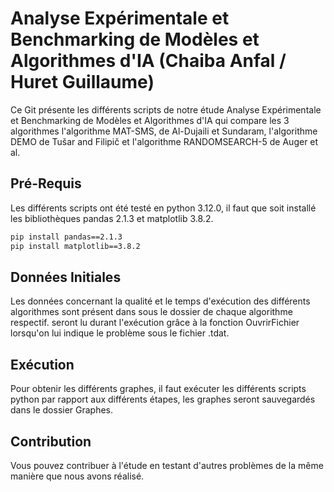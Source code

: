 # Analyse Expérimentale et Benchmarking de Modèles et Algorithmes d'IA (Chaiba Anfal / Huret Guillaume)

Ce Git présente les différents scripts de notre étude Analyse Expérimentale et Benchmarking de Modèles et Algorithmes d'IA qui compare les 3 algorithmes l'algorithme MAT-SMS, de Al-Dujaili et Sundaram, l'algorithme DEMO de Tušar and Filipič et l'algorithme RANDOMSEARCH-5 de Auger et al.

## Pré-Requis

Les différents scripts ont été testé en python 3.12.0, il faut que soit installé les bibliothèques pandas 2.1.3 et matplotlib 3.8.2.

```bash
pip install pandas==2.1.3
pip install matplotlib==3.8.2
```

## Données Initiales

Les données concernant la qualité et le temps d'exécution des différents algorithmes sont présent dans sous le dossier de chaque algorithme respectif. seront lu durant l'exécution grâce à la fonction OuvrirFichier lorsqu'on lui indique le problème sous le fichier .tdat.

## Exécution

Pour obtenir les différents graphes, il faut exécuter les différents scripts python par rapport aux différents étapes, les graphes seront sauvegardés dans le dossier Graphes.

## Contribution
Vous pouvez contribuer à l'étude en testant d'autres problèmes de la même manière que nous avons réalisé.
